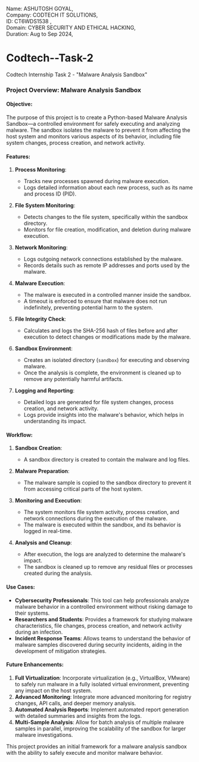 Name: ASHUTOSH GOYAL,  
Company: CODTECH IT SOLUTIONS,  
ID: CT6WDS1538 ,  
Domain: CYBER SECURITY AND ETHICAL HACKING,  
Duration: Aug to Sep 2024,  

# Codtech--Task-2
Codtech Internship Task 2 - "Malware Analysis Sandbox"
### Project Overview: Malware Analysis Sandbox

#### Objective:
The purpose of this project is to create a Python-based Malware Analysis Sandbox—a controlled environment for safely executing and analyzing malware. The sandbox isolates the malware to prevent it from affecting the host system and monitors various aspects of its behavior, including file system changes, process creation, and network activity.

#### Features:

1. **Process Monitoring**:
   - Tracks new processes spawned during malware execution.
   - Logs detailed information about each new process, such as its name and process ID (PID).

2. **File System Monitoring**:
   - Detects changes to the file system, specifically within the sandbox directory.
   - Monitors for file creation, modification, and deletion during malware execution.

3. **Network Monitoring**:
   - Logs outgoing network connections established by the malware.
   - Records details such as remote IP addresses and ports used by the malware.

4. **Malware Execution**:
   - The malware is executed in a controlled manner inside the sandbox.
   - A timeout is enforced to ensure that malware does not run indefinitely, preventing potential harm to the system.

5. **File Integrity Check**:
   - Calculates and logs the SHA-256 hash of files before and after execution to detect changes or modifications made by the malware.

6. **Sandbox Environment**:
   - Creates an isolated directory (`sandbox`) for executing and observing malware.
   - Once the analysis is complete, the environment is cleaned up to remove any potentially harmful artifacts.

7. **Logging and Reporting**:
   - Detailed logs are generated for file system changes, process creation, and network activity.
   - Logs provide insights into the malware's behavior, which helps in understanding its impact.

#### Workflow:

1. **Sandbox Creation**:
   - A sandbox directory is created to contain the malware and log files.
   
2. **Malware Preparation**:
   - The malware sample is copied to the sandbox directory to prevent it from accessing critical parts of the host system.

3. **Monitoring and Execution**:
   - The system monitors file system activity, process creation, and network connections during the execution of the malware.
   - The malware is executed within the sandbox, and its behavior is logged in real-time.

4. **Analysis and Cleanup**:
   - After execution, the logs are analyzed to determine the malware's impact.
   - The sandbox is cleaned up to remove any residual files or processes created during the analysis.

#### Use Cases:
- **Cybersecurity Professionals**: This tool can help professionals analyze malware behavior in a controlled environment without risking damage to their systems.
- **Researchers and Students**: Provides a framework for studying malware characteristics, file changes, process creation, and network activity during an infection.
- **Incident Response Teams**: Allows teams to understand the behavior of malware samples discovered during security incidents, aiding in the development of mitigation strategies.

#### Future Enhancements:
1. **Full Virtualization**: Incorporate virtualization (e.g., VirtualBox, VMware) to safely run malware in a fully isolated virtual environment, preventing any impact on the host system.
2. **Advanced Monitoring**: Integrate more advanced monitoring for registry changes, API calls, and deeper memory analysis.
3. **Automated Analysis Reports**: Implement automated report generation with detailed summaries and insights from the logs.
4. **Multi-Sample Analysis**: Allow for batch analysis of multiple malware samples in parallel, improving the scalability of the sandbox for larger malware investigations.

This project provides an initial framework for a malware analysis sandbox with the ability to safely execute and monitor malware behavior.
